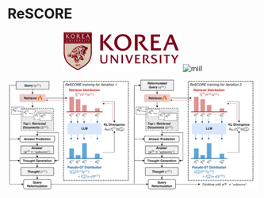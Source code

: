 # ReSCORE

<p align="center">
  <img src="assets/ku-logo.png" alt="korea" height="80">
  <img src="assets/mstile" alt="miil" height="80">
</p>

![Figure](assets/figure.png)
